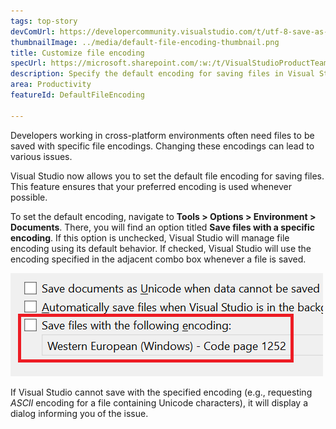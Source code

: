 ```yaml
---
tags: top-story
devComUrl: https://developercommunity.visualstudio.com/t/utf-8-save-as-without-signature-default-request-to/787476
thumbnailImage: ../media/default-file-encoding-thumbnail.png
title: Customize file encoding
specUrl: https://microsoft.sharepoint.com/:w:/t/VisualStudioProductTeam/ESOumqZDXABBpSHpExZWdDgB-uKOrxCDuTjA5Hk8ab1Ddg?e=iYfVep
description: Specify the default encoding for saving files in Visual Studio.
area: Productivity
featureId: DefaultFileEncoding

---
```



Developers working in cross-platform environments often need files to be saved with specific file encodings. Changing these encodings can lead to various issues.

Visual Studio now allows you to set the default file encoding for saving files. This feature ensures that your preferred encoding is used whenever possible.

To set the default encoding, navigate to **Tools > Options > Environment > Documents**. There, you will find an option titled **Save files with a specific encoding**. If this option is unchecked, Visual Studio will manage file encoding using its default behavior. If checked, Visual Studio will use the encoding specified in the adjacent combo box whenever a file is saved.

![The default file encoding option in Tools\Options](../media/default-file-encoding.png)

If Visual Studio cannot save with the specified encoding (e.g., requesting *ASCII* encoding for a file containing Unicode characters), it will display a dialog informing you of the issue.
